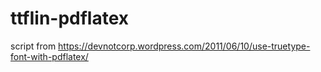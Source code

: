 # ttfIin-pdflatex
script from https://devnotcorp.wordpress.com/2011/06/10/use-truetype-font-with-pdflatex/
